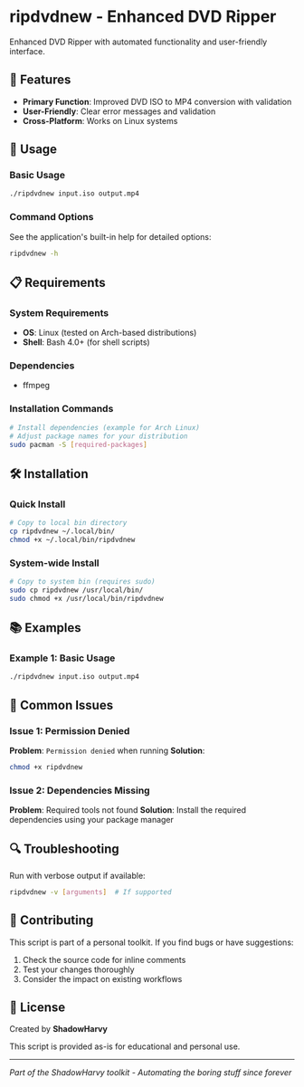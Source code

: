 # ripdvdnew - Enhanced DVD Ripper

Enhanced DVD Ripper with automated functionality and user-friendly interface.

## 🚀 Features

- **Primary Function**: Improved DVD ISO to MP4 conversion with validation
- **User-Friendly**: Clear error messages and validation
- **Cross-Platform**: Works on Linux systems




## 📖 Usage

### Basic Usage

```bash
./ripdvdnew input.iso output.mp4
```

### Command Options

See the application's built-in help for detailed options:
```bash
ripdvdnew -h
```

## 📋 Requirements

### System Requirements
- **OS**: Linux (tested on Arch-based distributions)
- **Shell**: Bash 4.0+ (for shell scripts)

### Dependencies
- ffmpeg

### Installation Commands
```bash
# Install dependencies (example for Arch Linux)
# Adjust package names for your distribution
sudo pacman -S [required-packages]
```

## 🛠️ Installation

### Quick Install
```bash
# Copy to local bin directory
cp ripdvdnew ~/.local/bin/
chmod +x ~/.local/bin/ripdvdnew
```

### System-wide Install
```bash
# Copy to system bin (requires sudo)
sudo cp ripdvdnew /usr/local/bin/
sudo chmod +x /usr/local/bin/ripdvdnew
```

## 📚 Examples

### Example 1: Basic Usage
```bash
./ripdvdnew input.iso output.mp4
```



## 🚨 Common Issues

### Issue 1: Permission Denied
**Problem**: `Permission denied` when running
**Solution**: 
```bash
chmod +x ripdvdnew
```

### Issue 2: Dependencies Missing
**Problem**: Required tools not found
**Solution**: Install the required dependencies using your package manager

## 🔍 Troubleshooting

Run with verbose output if available:
```bash
ripdvdnew -v [arguments]  # If supported
```

## 🤝 Contributing

This script is part of a personal toolkit. If you find bugs or have suggestions:

1. Check the source code for inline comments
2. Test your changes thoroughly
3. Consider the impact on existing workflows

## 📄 License

Created by **ShadowHarvy**

This script is provided as-is for educational and personal use.

---

*Part of the ShadowHarvy toolkit - Automating the boring stuff since forever*
